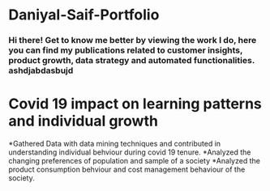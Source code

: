 # Daniyal-Saif-Portfolio
### Hi there! Get to know me better by viewing the work I do, here you can find my publications related to customer insights, product growth, data strategy and automated functionalities. ashdjabdasbujd

# Covid 19 impact on learning patterns and individual growth
*Gathered Data with data mining techniques and contributed in understanding individual behviour during covid 19 tenure.
*Analyzed the changing preferences of population and sample of a society 
*Analyzed the product consumption behviour and cost management behaviour of the society.


